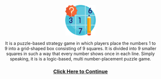 <center>
<img src="https://raw.githubusercontent.com/tiprasacoders/sudoku/main/sudoku%20(1).png" alt="galaxyspacefighter" width="100" height="100">
<p>It is a puzzle-based strategy game in which players place the numbers 1 to 9 into a grid-shaped box consisting of 9 squares. It is divided into 9 smaller squares in such a way that every number shows once in each line. Simply speaking, it is is a logic-based, multi number-placement puzzle game.</p>
<a href="https://thecodezine.com/sudoku-pygame-building-using-python/"><h3>Click Here to Continue</h3></a>
</center>
